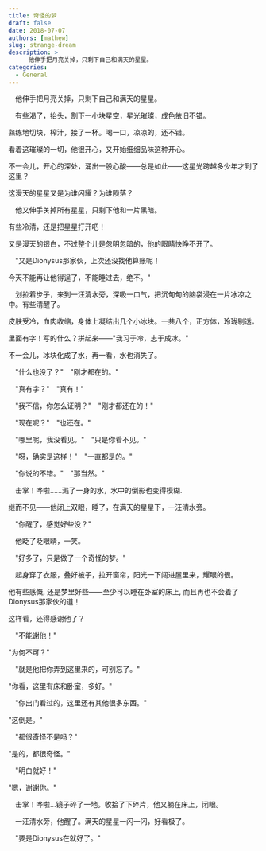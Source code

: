 ```yaml
---
title: 奇怪的梦
draft: false
date: 2018-07-07
authors: [mathew]
slug: strange-dream
description: >
    　他伸手把月亮关掉，只剩下自己和满天的星星。
categories:
  - General
---
```




　他伸手把月亮关掉，只剩下自己和满天的星星。

<!-- more -->


　有些渴了，抬头，割下一小块星空，星光璀璨，成色依旧不错。

  熟练地切块，榨汁，接了一杯。喝一口，凉凉的，还不错。

  看着这璀璨的一切，他很开心，又开始细细品味这种开心。

  不一会儿，开心的深处，涌出一股心酸——总是如此——这星光跨越多少年才到了这里？

  这漫天的星星又是为谁闪耀？为谁陨落？

　他又伸手关掉所有星星，只剩下他和一片黑暗。

  有些冷清，还是把星星打开吧！

  又是漫天的银白，不过整个儿是忽明忽暗的，他的眼睛快睁不开了。

　"又是Dionysus那家伙，上次还没找他算账呢！

  今天不能再让他得逞了，不能睡过去，绝不。"

　划拉着步子，来到一汪清水旁，深吸一口气，把沉甸甸的脑袋浸在一片冰凉之中。有些清醒了。

  皮肤受冷，血肉收缩，身体上凝结出几个小冰块。一共八个，正方体，玲珑剔透。

  里面有字！写的什么？拼起来——"我习于冷，志于成冰。"

  不一会儿，冰块化成了水，再一看，水也消失了。

　"什么也没了？"　"刚才都在的。"

　"真有字？"　"真有！"

　"我不信，你怎么证明？"　"刚才都还在的！"

　"现在呢？"　"也还在。"

　"哪里呢，我没看见。"　"只是你看不见。"

　"呀，确实是这样！"　"一直都是的。"

　"你说的不错。"　"那当然。"

　击掌！哗啦……溅了一身的水，水中的倒影也变得模糊.

  继而不见——他闭上双眼，睡了，在满天的星星下，一汪清水旁。

　"你醒了，感觉好些没？"

　他眨了眨眼睛，一笑。

　"好多了，只是做了一个奇怪的梦。"

　起身穿了衣服，叠好被子，拉开窗帘，阳光一下闯进屋里来，耀眼的很。

  他有些感慨, 还是梦里好些——至少可以睡在卧室的床上, 而且再也不会着了Dionysus那家伙的道！

  这样看，还得感谢他了？

　"不能谢他！"

  "为何不可？"

　"就是他把你弄到这里来的，可别忘了。"

  "你看，这里有床和卧室，多好。"

　"你出门看过的，这里还有其他很多东西。"

  "这倒是。"

　"都很奇怪不是吗？"

  "是的，都很奇怪。"

　"明白就好！"

  "嗯，谢谢你。"

　击掌！哗啦...镜子碎了一地。收拾了下碎片，他又躺在床上，闭眼。

　一汪清水旁，他醒了。满天的星星一闪一闪，好看极了。

　"要是Dionysus在就好了。"
